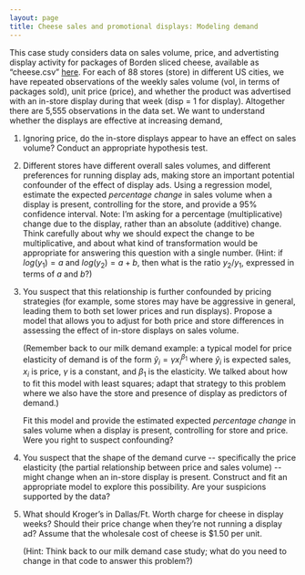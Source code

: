 ```yaml
---
layout: page
title: Cheese sales and promotional displays: Modeling demand
---
```


This case study considers data on sales volume, price, and advertisting
display activity for packages of Borden sliced cheese, available as
“cheese.csv” [here](https://jgscott.github.io/STA371H_Spring2018/data/cheese.csv). 
For each of 88 stores (store) in different
US cities, we have repeated observations of the weekly sales volume
(vol, in terms of packages sold), unit price (price), and whether the
product was advertised with an in-store display during that week (disp
= 1 for display). Altogether there are 5,555 observations in the data set.
We want to understand whether the displays are effective at increasing demand,


1. Ignoring price, do the in-store displays appear to have an effect on
sales volume? Conduct an appropriate hypothesis test.

2. Different stores have different overall sales volumes, and different preferences for running display ads, making store an important potential confounder of the effect of display ads. Using a regression model, estimate the expected *percentage change* in sales volume
when a display is present, controlling for the store, and provide a 95\% confidence interval. 
Note: I’m asking for a percentage
(multiplicative) change due to the display, rather than an
absolute (additive) change. Think carefully about why we should
expect the change to be multiplicative, and about what kind of
transformation would be appropriate for answering this question
with a single number. (Hint: if $log(y_1)=a$ and $log(y_2) = a + b$,
then what is the ratio $y_2/y_1$, expressed in terms of $a$ and $b$?)

3. You suspect that this relationship is further confounded by pricing strategies (for example, some stores may have be aggressive in general, 
leading them to both set lower prices and run displays). Propose a model that allows you to adjust for both price and store differences in assessing the effect of in-store displays on sales volume.
    
    (Remember back to our milk demand example: a typical model for price elasticity 
    of demand is of the form $\hat{y}_i = \gamma x_i^{\beta_1}$ where $\hat{y}_i$ is expected sales, 
    $x_i$ is price, $\gamma$ is a constant, and $\beta_1$ is the
    elasticity. We talked about how to fit this model with least squares; adapt that strategy to this problem where we also have the store and presence of display as predictors of demand.)
    
    Fit this model and provide the estimated expected *percentage change* in sales volume when a display is present, controlling for store and price. 
    Were you right to suspect confounding?


4. You suspect that the shape of the demand curve -- specifically the price elasticity (the partial relationship between price and sales volume) --
might change when an in-store display is present. Construct and fit an appropriate model to explore this possibility. Are your suspicions supported by the data? 

5. What should Kroger’s in Dallas/Ft. Worth charge for cheese in
display weeks? Should their price change when they’re not running
a display ad? Assume that the wholesale cost of cheese is $1.50 per
unit.
    
    (Hint: Think back to our milk demand case study; what do you need to change in that code to answer this problem?)